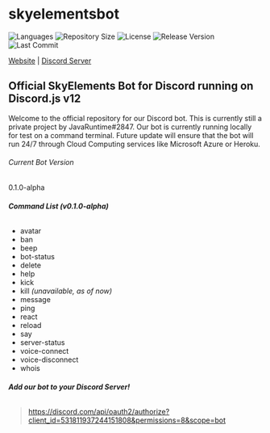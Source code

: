 # skyelementsbot

![Languages](https://img.shields.io/github/languages/top/javaruntimemc/skyelementsbot) ![Repository Size](https://img.shields.io/github/repo-size/javaruntimemc/skyelementsbot) ![License](https://img.shields.io/github/license/javaruntimemc/skyelementsbot) ![Release Version](https://img.shields.io/github/v/release/javaruntimemc/skyelementsbot?include_prereleases) ![Last Commit](https://img.shields.io/github/last-commit/javaruntimemc/skyelementsbot)

[Website](https://skyelements.weebly.com/) | [Discord Server](https://discord.gg/2YSCcK2Bbn/)

## Official SkyElements Bot for Discord running on Discord.js v12

Welcome to the official repository for our Discord bot. This is currently still a private project by JavaRuntime#2847. Our bot is currently running locally for test on a command terminal. Future update will ensure that the bot will run 24/7 through Cloud Computing services like Microsoft Azure or Heroku.

###### Current Bot Version
0.1.0-alpha

###### **Command List (v0.1.0-alpha)**

* avatar
* ban
* beep
* bot-status
* delete
* help
* kick
* kill *(unavailable, as of now)*
* message
* ping
* react
* reload
* say
* server-status
* voice-connect
* voice-disconnect
* whois

###### **Add our bot to your Discord Server!**

> https://discord.com/api/oauth2/authorize?client_id=531811937244151808&permissions=8&scope=bot

